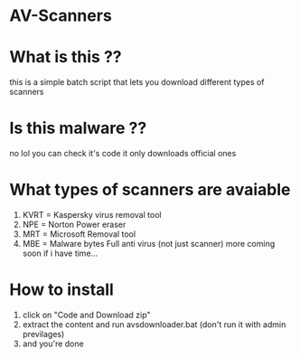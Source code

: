# AV-Scanners

# What is this ??
this is a simple batch script that lets you download different types of scanners

# Is this malware ??
no lol you can check it's code it only downloads official ones

# What types of scanners are avaiable
1. KVRT = Kaspersky virus removal tool
2. NPE = Norton Power eraser
3. MRT = Microsoft Removal tool
4. MBE = Malware bytes Full anti virus (not just scanner)
   more coming soon if i have time...

# How to install
1. click on "Code and Download zip"
2. extract the content and run avsdownloader.bat (don't run it with admin previlages)
3. and you're done
   
